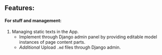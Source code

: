 ## Features:

#### For stuff and management:

1. Managing static texts in the App. 
   - Implement through Django admin panel by providing editable model instances of page content parts.
   - *Additional* Upload ```.md``` files through Django admin.
